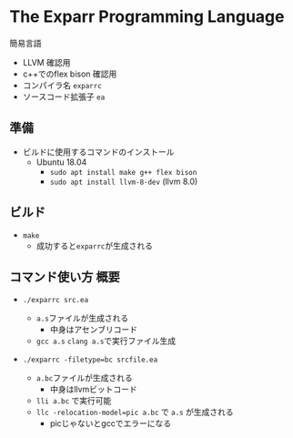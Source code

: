# The Exparr Programming Language
簡易言語

* LLVM 確認用
* c++でのflex bison 確認用
* コンパイラ名 `exparrc`
* ソースコード拡張子 `ea` 


## 準備
* ビルドに使用するコマンドのインストール
    * Ubuntu 18.04
        * `sudo apt install make g++ flex bison`
        * `sudo apt install llvm-8-dev` (llvm 8.0)


## ビルド
* `make`
    * 成功すると`exparrc`が生成される


## コマンド使い方 概要
* `./exparrc src.ea` 
    * `a.s`ファイルが生成される
        * 中身はアセンブリコード
    * `gcc a.s` `clang a.s`で実行ファイル生成

* `./exparrc -filetype=bc srcfile.ea`
    * `a.bc`ファイルが生成される
        * 中身はllvmビットコード
    * `lli a.bc` で実行可能
    * `llc -relocation-model=pic a.bc` で `a.s` が生成される
        * picじゃないとgccでエラーになる

